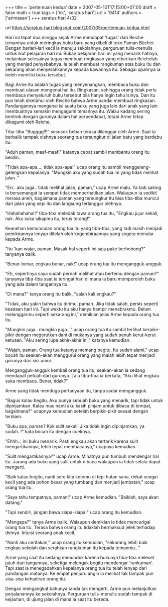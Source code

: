 +++
title = 'pertemuan kedua'
date = 2007-05-10T17:15:00+07:00
draft = false
math = true
tags = ['ek', 'seratus hari']
url = '0414'
authors = ['arimasen']
+++
seratus hari 4/32 <!--more-->

url https://seratus-hari.blogspot.com/2007/05/pertemuan-kedua.html

Hari ini tepat dua minggu sejak Arme mendapat 'tugas' dari Reiche temannya untuk meringkas buku baru yang dibeli di toko Paman Bücher. Dengan berlari-lari kecil ia menuju sekolahnya, perguruan tulis-menulis untuk ikut pelajaran hari ini. Bukan pelajaran hari ini yang menarik hatinya, melainkan selesainya tugas membuat ringkasan yang diberikan Reichelah yang menjad penyebabnya. Ia telah membuat rangkuman atas buku itu dan sekarang akan menyerahkannya kepada kawannya itu. Sebagai upahnya ia boleh memiliki buku tersebut.

Bagi Arme itu adalah tugas yang menyenangkan, membaca buku dan membuat ulasan mengenai hal itu. Ringkasan, sehingga orang tidak perlu membaca menyeluruh buku tersebut bila hanya ingin tahu isinya. Dan itu pun telah diketahui oleh Reiche bahwa Arme pandai membuat ringkasan. Pandangannya mengenai isi suatu buku yang juga lain dari anak yang lain membuatnya semakin mengagumi temannya itu. Walau kadang sering bentrok dengan gurunya dalam hal perpendapat, tetapi Arme tetap dikagumi oleh Reiche.

Tiba-tiba "Bugggg!!!" sesosok beban terasa dilanggar oleh Arme. Saat ia berbalik tampak olehnya seorang tua tersungkur di jalan batu yang berdebu itu.

"Aduh paman, maaf-maaf!" katanya cepat sambil membantu orang itu berdiri.

"Tidak apa-apa..., tidak apa-apa!" ucap orang itu sambil menggeleng-gelengkan kepalanya. "Mungkin aku yang sudah tua ini yang tidak melihat jalan.."

"Err.. aku juga.. tidak melihat jalan, paman," ucap Arme malu. Ya tadi saking ia bersemangat ia sempat tidak memperhatikan jalan. Walaupun ia sedikit merasa aneh, bagaimana paman yang tersungkur itu bisa tiba-tiba muncul dari jalan yang sepi itu dan langsung terlanggar olehnya.

"Hahahahaha!!" tiba-tiba meledak tawa orang tua itu, "Engkau jujur sekali, nak. Aku suka sikapmu itu, terus terang!"

Keanehan kemunculan orang tua itu yang tiba-tiba, yang tadi masih menjadi pemikirannya lenyap ditelah oleh kegembiraannya yang segera menular kepada Arme.

"Itu 'kan wajar, paman. Masak hal seperti ini saja pake berhohong?" tanyanya balik.

"Benar-benar, engkau benar, nak!" ucap orang tua itu mengangguk-angguk.

"Eh, sepertinya saya sudah pernah melihat atau bertemu dengan paman?" tanyanya tiba-tiba saat ia teringat hari di mana ia baru memperoleh buku yang ada dalam tangannya itu.

"Di mana?" tanya orang itu balik, "salah kali engkau?"

"Tidak, aku yakin bahwa itu dirimu, paman. Jika tidak salah, persis seperti keadaan hari ini. Tapi waktu itu aku hanya hampir menabrakmu. Belum melanggarmu seperti sekarang ini," demikian jelas Arme kepada orang tua itu.

"Mungkin juga.. mungkin juga..," ucap orang tua itu sambil terlihat berpikir-pikir dengan megerutkan dahi di mukanya yang sudah penuh kerut-kerut ketuaan. "Aku sering lupa akhir-akhir ini," katanya kemudian.

"Wajah, paman. Orang tua katanya memang begitu. Itu sudah alami," ucap bocah itu seakan-akan menggurui orang yang malah lebih tepat menjadi gurunya dari sisi umur.

Mengangguk-angguk kembali orang tua itu, seakan-akan ia sedang mendapat petuah dari gurunya. Lalu tiba-tiba ia berkata, "Aku lihat engkau suka membaca. Benar, tidak?"

Arme yang tidak menduga pertanyaan itu, tanpa sadar mengangguk.

"Bagus kalau begitu. Aku punya sebuah buku yang menarik, tapi tidak untuk dipinjamkan. Kalau mau nanti aku kasih pinjam untuk dibaca di tempat, bagaimana?" ucapnya kemudian setelah berpikir-pikir sesaat dengan terdiam.

"Buku apa, paman? Kok sulit sekali! Jika tidak ingin dipinjamkan, ya sudah..!" kata bocah itu dengan cueknya.

"Ehhh.., ini buku menarik. Pasti engkau akan tertarik karena sulit mengartikannya, lebih tepat membacanya," ucapnya kemudian.

"Sulit mengartikannya?" ucap Arme. Minatnya pun tumbuh mendengar hal itu. Jarang ada buku yang sulit untuk dibaca walaupun ia tidak selalu dapat mengerti.

"Baik kalau begitu, nanti sore kita ketemu di tepi hutan sana, dekat sungai kecil yang ada pohon besar yang tumbang dan menjadi jembatan," ucap orang tua itu.

"Saya tahu tempatnya, paman!" ucap Arme kemudian. "Baiklah, saya akan datang."

"Tapi sendiri, jangan bawa siapa-siapa!" ucap orang itu kemudian.

"Mengapa?" tanya Arme balik. Walaupun demikian ia tidak mencurigai orang tua itu. Terasa bahwa orang itu tidaklah bermaksud jelek terhadap dirinya. Intuisi seorang anak kecil.

"Nanti aku ceritakan," ucap orang itu kemudian, "sekarang lebih baik engkau sekolah dan serahkan rangkuman itu kepada temanmu..."

Arme yang saat itu sedang menunduk karena bukunya tiba-tiba meleset jatuh dari tangannya, seketiga melengak begitu mendengar 'rankuman'. Tapi saat ia menegadahkan kepalanya orang tua itu telah lenyap dari pandangan matanya. Ke empat penjuru angin ia melihat tak tampak pun sisa-sisa kehadiran orang itu.

Dengan mengangkat bahunya tanda tak mengerti, Arme pun melanjutkan perjalanannya ke sekolahnya. Perguruan tulis-menulis sudah tampak di kejauhan, di ujung jalan di mana ia saat itu berada.
